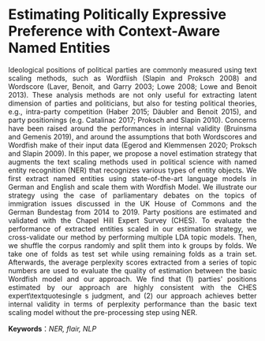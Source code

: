 # Estimating Politically Expressive Preference with Context-Aware Named Entities


<div style="text-align: justify">

Ideological positions of political parties are commonly measured using text scaling methods, such as Wordfiish (Slapin and Proksch 2008) and Wordscore (Laver, Benoit, and Garry 2003; Lowe 2008; Lowe and Benoit 2013). These analysis methods are not only useful for extracting latent dimension of parties and politicians, but also for testing political theories, e.g., intra-party competition (Haber 2015; Däubler and Benoit 2015), and party positionings (e.g. Catalinac 2017; Proksch and Slapin 2010). Concerns have been raised around the performances in internal validity (Bruinsma and Gemenis 2019), and around the assumptions that both Wordscores and Wordfish make of their input data (Egerod and Klemmensen 2020; Proksch and Slapin 2009). In this paper, we propose a novel estimation strategy that augments the text scaling methods used in political science with named entity recognition (NER) that recognizes various types of entity objects. We first extract named entities using state-of-the-art language models in German and English and scale them with Wordfish Model. We illustrate our strategy using the case of parliamentary debates on the topics of immigration issues discussed in the UK House of Commons and the German Bundestag from 2014 to 2019. Party positions are estimated and validated with the Chapel Hill Expert Survey (CHES). To evaluate the performance of extracted entities scaled in our estimation strategy, we cross-validate our method by performing multiple LDA topic models. Then, we shuffle the corpus randomly and split them into k groups by folds. We take one of folds as test set while using remaining folds as a train set. Afterwards, the average perplexity scores extracted from a series of topic numbers are used to evaluate the quality of estimation between the basic Wordfish model and our approach. We find that (1) parties' positions estimated by our approach are highly consistent with the CHES expert\textquotesingle s judgment, and (2) our approach achieves better internal validity in terms of perplexity performance than the basic text scaling model without the pre-processing step using NER.

**Keywords**：*NER, flair, NLP* 


</div>

